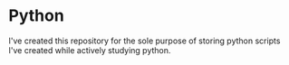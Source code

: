# Python
I've created this repository for the sole purpose of storing python scripts I've created while actively studying python.
